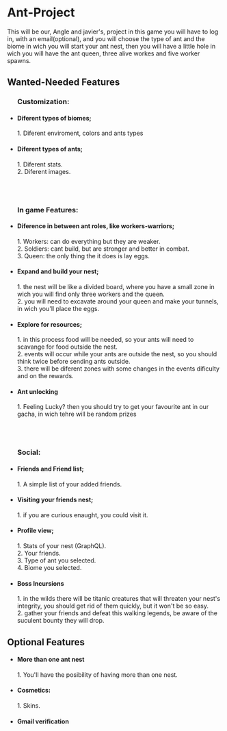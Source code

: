 # Ant-Project
This will be our, Angle and javier's, project in this game you will have to log in, with an email(optional), and you will choose the type of ant and the biome in wich you will start your ant nest, then you will have a little hole in wich you will have the ant queen, three alive workes and five worker spawns.

## Wanted-Needed Features
<ul>
  <div>
    <h3>Customization: </h3>
    <li>
      <h4>Diferent types of biomes;</h4>
      <p>
        1. Diferent enviroment, colors and ants types
      </p>
    </li>
    <li>
      <h4>Diferent types of ants;</h4>
      <p>
        1. Diferent stats. <br/>
        2. Diferent images.
      </p>
    </li>
  </div>
  
</br></br>

  <div>
    <h3>In game Features: </h3>
    <li>
      <h4>Diference in between ant roles, like workers-warriors;</h4>
      <p>
        1. Workers: can do everything but they are weaker.<br/>
        2. Soldiers: cant build, but are stronger and better in combat.<br/>
        3. Queen: the only thing the it does is lay eggs.
      </p>
    </li>
    <li>
      <h4>Expand and build your nest;</h4>
      <p>
        1. the nest will be like a divided board, where you have a small zone in wich you will find only three workers and the queen.<br/>
        2. you will need to excavate around your queen and make your tunnels, in wich you'll place the eggs.
      </p>
    </li>
    <li>
      <h4>Explore for resources;</h4>
      <p>
        1. in this process food will be needed, so your ants will need to scavange for food outside the nest.<br/>
        2. events will occur while your ants are outside the nest, so you should think twice before sending ants outside.<br/>
        3. there will be diferent zones with some changes in the events dificulty and on the rewards.
      </p>
    </li>
    <li>
      <h4>Ant unlocking</h4>
      <p>
        1. Feeling Lucky? then you should try to get your favourite ant in our gacha, in wich tehre will be random prizes
      </p>
    </li>
  </div>

</br></br>

  <div>
    <h3>Social: </h3>
    <li>
      <h4>Friends and Friend list;</h4>
      <p>
        1. A simple list of your added friends.
      </p>
    </li>
    <li>
      <h4>Visiting your friends nest;</h4>
      <p>
        1. if you are curious enaught, you could visit it.
      </p>
    </li>
    <li>
      <h4>Profile view;</h4>
      <p>
        1. Stats of your nest (GraphQL).<br/>
        2. Your friends.<br/>
        3. Type of ant you selected.<br/>
        4. Biome you selected.
      </p>
    </li>
    <li>
      <h4>Boss Incursions</h4>
      <p>
        1. in the wilds there will be titanic creatures that will threaten your nest's integrity, you should get rid of them quickly, but it won't be so easy.<br/>
        2. gather your friends and defeat this walking legends, be aware of the suculent bounty they will drop.
      </p>
    </li>
  </div>
</ul>

## Optional Features
<ul>
  <div>
    <li>
      <h4>More than one ant nest</h4>
      <p>
        1. You'll have the posibility of having more than one nest.
      </p>
    </li>
    <li>
      <h4>Cosmetics: </h4>
      <p>
        1. Skins.
      </p>
    </li>
    <li>
      <h4>Gmail verification</h4>
    </li>
  </div>
  
</ul>
